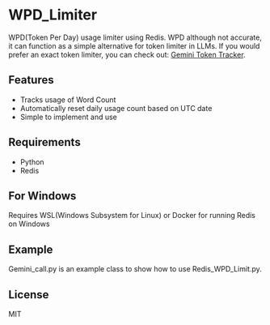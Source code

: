 # WPD_Limiter
WPD(Token Per Day) usage limiter using Redis. WPD although not accurate, it can function as a simple alternative for token limiter in LLMs. If you would prefer an exact token limiter, you can check out: [Gemini Token Tracker](https://github.com/Shahdee-Zaman/Gemini-TPD_Limiter).

## Features
- Tracks usage of Word Count
- Automatically reset daily usage count based on UTC date
- Simple to implement and use

## Requirements
- Python
- Redis

## For Windows
Requires WSL(Windows Subsystem for Linux) or Docker for running Redis on Windows

## Example
Gemini_call.py is an example class to show how to use Redis_WPD_Limit.py.

## License
MIT




